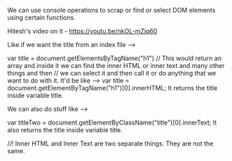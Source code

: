 We can use console operations to scrap or find or select DOM elements using certain functions.

Hitesh's video on it -   https://youtu.be/nkOL-mZjq60

Like if we want the title from an index file -->

var title = document.getElementsByTagName("h1")
// This would return an array and inside it we can find the inner HTML or inner text and many other things and then
// we can select it and then call it or do anything that we want to do with it.
It'd be like -->
var title = document.getElementByTagName("h1")[0].innerHTML;
It returns the title inside variable title.

We can also do stuff like -->

var titleTwo = document.getElementByClassName("title")[0].innerText;
It also returns the title inside variable title.

//! Inner HTML and Inner Text are two separate things. They are not the same.